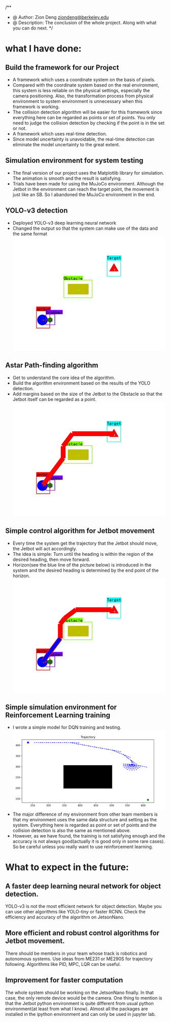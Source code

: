 /**
 * @ Author: Zion Deng  ziondeng@berkeley.edu
 * @ Description: The conclusion of the whole project. Along with what you can do next.
 */

# what I have done: 
## Build the framework for our Project 
* A framework which uses a coordinate system on the basis of pixels.
* Compared with the coordinate system based on the real environment, this system is less reliable on the physical settings, especially the camera positioning. Also, the transformation process from physical environment to system environment is unnecessary when this framework is working. 
* The collision detection algorithm will be easier for this framework since everything here can be regarded as points or set of points. You only need to judge the collision detection by checking if the point is in the set or not. 
* A framework which uses real-time detection.
* Since model uncertainty is unavoidable, the real-time detection can eliminate the model uncertainty to the great extent. 

## Simulation environment for system testing
* The final version of our project uses the Matplotlib library for simulation. The animation is smooth and the result is satisfying. 
* Trials have been made for using the MuJoCo environment. Although the Jetbot in the environment can reach the target point, the movement is just like an SB. So I abandoned the MuJoCo environment in the end. 

## YOLO-v3 detection 
* Deployed YOLO-v3 deep learning neural network 
* Changed the output so that the system can make use of the data and the same format 
![YOLO-v3](yolo.jpg)

## Astar Path-finding algorithm
* Get to understand the core idea of the algorithm. 
* Build the algorithm environment based on the results of the YOLO detection. 
* Add margins based on the size of the Jetbot to the Obstacle so that the Jetbot itself can be regarded as a point. 
![Astar](astar.jpg)

## Simple control algorithm for Jetbot movement
* Every time the system get the trajectory that the Jetbot should move, the Jetbot will act accordingly. 
* The idea is simple: Turn until the heading is within the region of the desired heading, then move forward. 
* Horizon(see the blue line of the picture below) is introduced in the system and the desired heading is determined by the end point of the horizon. 
![horizon](horizon.jpg) 

## Simple simulation environment for Reinforcement Learning training
* I wrote a simple model for DQN training and testing. ![RL_env](RL_env.jpg)
* The major difference of my environment from other team members is that my environment uses the same data structure and setting as the system. Everything here is regarded as point or set of points and the collision detection is also the same as mentioned above. 
* However, as we have found, the training is not satisfying enough and the accuracy is not always good(actually it is good only in some rare cases). So be careful unless you really want to use reinforcement learning. 

# What to expect in the future: 
## A faster deep learning neural network for object detection. 
YOLO-v3 is not the most efficient network for object detection. Maybe you can use other algorithms like YOLO-tiny or faster RCNN. Check the efficiency and accuracy of the algorithm on JetsonNano. 
## More efficient and robust control algorithms for Jetbot movement. 
There should be members in your team whose track is robotics and autonomous systems. Use ideas from ME231 or ME290S for trajectory following. Algorithms like PID, MPC, LQR can be useful. 
## Improvement for faster computation
The whole system should be working on the JetsonNano finally. In that case, the only remote device would be the camera. One thing to mention is that the Jetbot python environment is quite different from usual python environment(at least from what I know). Almost all the packages are installed in the ipython environment and can only be used in jupyter lab. 